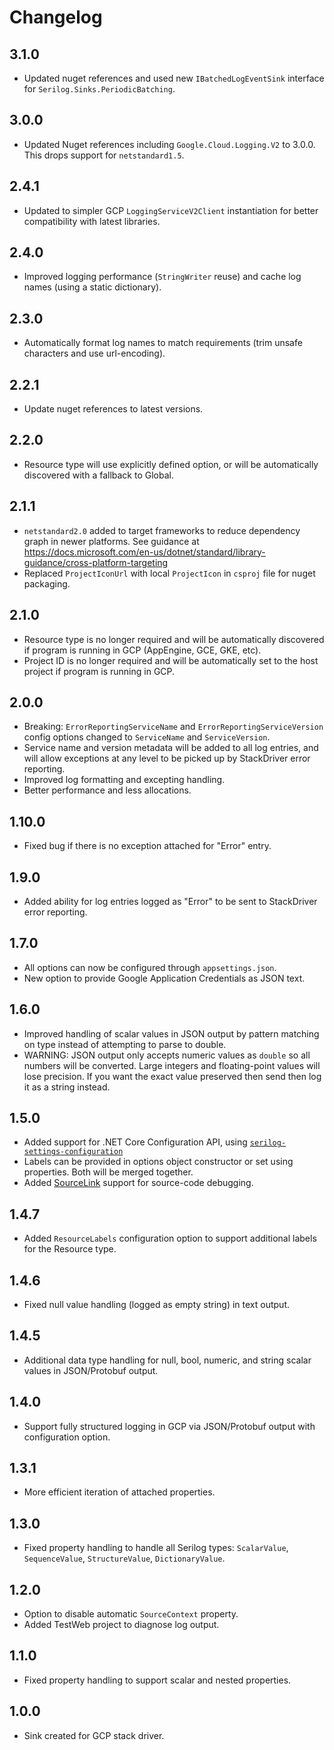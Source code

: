 # Changelog

## 3.1.0
- Updated nuget references and used new `IBatchedLogEventSink` interface for `Serilog.Sinks.PeriodicBatching`.

## 3.0.0
- Updated Nuget references including `Google.Cloud.Logging.V2` to 3.0.0. This drops support for `netstandard1.5`.

## 2.4.1
- Updated to simpler GCP `LoggingServiceV2Client` instantiation for better compatibility with latest libraries.

## 2.4.0
- Improved logging performance (`StringWriter` reuse) and cache log names (using a static dictionary).

## 2.3.0
- Automatically format log names to match requirements (trim unsafe characters and use url-encoding).

## 2.2.1
- Update nuget references to latest versions.

## 2.2.0
- Resource type will use explicitly defined option, or will be automatically discovered with a fallback to Global.

## 2.1.1
- `netstandard2.0` added to target frameworks to reduce dependency graph in newer platforms. See guidance at https://docs.microsoft.com/en-us/dotnet/standard/library-guidance/cross-platform-targeting
- Replaced `ProjectIconUrl` with local `ProjectIcon` in `csproj` file for nuget packaging.

## 2.1.0
- Resource type is no longer required and will be automatically discovered if program is running in GCP (AppEngine, GCE, GKE, etc).
- Project ID is no longer required and will be automatically set to the host project if program is running in GCP.

## 2.0.0
- Breaking: `ErrorReportingServiceName` and `ErrorReportingServiceVersion` config options changed to `ServiceName` and `ServiceVersion`.
- Service name and version metadata will be added to all log entries, and will allow exceptions at any level to be picked up by StackDriver error reporting.
- Improved log formatting and excepting handling.
- Better performance and less allocations.

## 1.10.0
- Fixed bug if there is no exception attached for "Error" entry.

## 1.9.0
- Added ability for log entries logged as "Error" to be sent to StackDriver error reporting.

## 1.7.0
- All options can now be configured through `appsettings.json`.
- New option to provide Google Application Credentials as JSON text.

## 1.6.0
- Improved handling of scalar values in JSON output by pattern matching on type instead of attempting to parse to double.
- WARNING: JSON output only accepts numeric values as `double` so all numbers will be converted. Large integers and floating-point values will lose precision. If you want the exact value preserved then send then log it as a string instead.

## 1.5.0
- Added support for .NET Core Configuration API, using [`serilog-settings-configuration`](https://github.com/serilog/serilog-settings-configuration)
- Labels can be provided in options object constructor or set using properties. Both will be merged together.
- Added [SourceLink](https://github.com/dotnet/sourcelink) support for source-code debugging.

## 1.4.7
- Added `ResourceLabels` configuration option to support additional labels for the Resource type.

## 1.4.6
- Fixed null value handling (logged as empty string) in text output.

## 1.4.5
- Additional data type handling for null, bool, numeric, and string scalar values in JSON/Protobuf output.

## 1.4.0
- Support fully structured logging in GCP via JSON/Protobuf output with configuration option.

## 1.3.1
- More efficient iteration of attached properties.

## 1.3.0
- Fixed property handling to handle all Serilog types: `ScalarValue`, `SequenceValue`, `StructureValue`, `DictionaryValue`.

## 1.2.0
- Option to disable automatic `SourceContext` property.
- Added TestWeb project to diagnose log output.

## 1.1.0
- Fixed property handling to support scalar and nested properties.

## 1.0.0
- Sink created for GCP stack driver.
